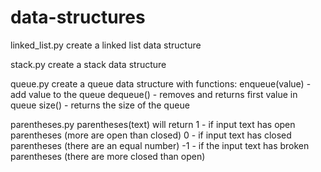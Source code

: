 data-structures
===============

linked_list.py
create a linked list data structure

stack.py
create a stack data structure

queue.py
create a queue data structure with functions:
enqueue(value) - add value to the queue
dequeue() - removes and returns first value in queue
size() - returns the size of the queue

parentheses.py
parentheses(text) will return
    1 - if input text has open parentheses (more are open than closed)
    0 - if input text has closed parentheses (there are an equal number)
    -1 - if the input text has broken parentheses (there are more closed than open)
